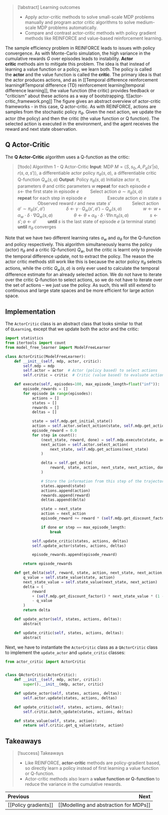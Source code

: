 >[!abstract] Learning outcomes
>- Apply actor-critic methods to solve small-scale MDP problems manually and program actor critic algorithms to solve medium-scale MDP problems automatically.
>- Compare and contrast actor-critic methods with policy gradient methods like REINFORCE and value-based reinforcement learning.

The sample efficiency problem in REINFORCE leads to issues with policy convergence. As with Monte-Carlo simulation, the high variance in the cumulative rewards $G$ over episodes leads to instability. **Actor critic** methods aim to mitigate this problem. The idea is that instead of learning a value function or a policy, we learn both. The policy is called the **actor** and the value function is called the **critic**. The primary idea is that the actor produces actions, and as in [[Temporal difference reinforcement learning#Temporal difference (TD) reinforcement learning|temporal difference learning]], the value function (the critic) provides feedback or "criticism" about these actions as a way of bootstrapping.
![[actor-critic_framework.png]]
The figure gives an abstract overview of actor-critic frameworks - in this case, Q actor-critic. As with REINFORCE, actions are samples from the stochastic policy $\pi_\theta$. Given the next action, we update the actor (the policy) and then the critic (the value function or Q function). The selected action is executed in the environment, and the agent receives the reward and next state observation.
## Q Actor-Critic
The **Q Actor-Critic** algorithm uses a Q-function as the critic:
>[!todo] Algorithm 1 - Q Actor-Critic
>**Input**: MDP $M=\left\langle S,s_0,A,P_a(s'|s),r(s,a,s')\right\rangle$, a differentiable actor policy $\pi_\theta(s,a)$, a differentiable critic Q-function $Q_w(s,a)$
>**Output**: Policy $\pi_\theta(s,a)$
>Initialize actor $\pi$, parameters $\theta$ and critic parameters $w$
>**repeat** for each episode $e$
>$\qquad s\leftarrow$ the first state in episode $e$
>$\qquad$Select action $a\sim\pi_\theta(s,a)$
>$\qquad$**repeat** for each step in episode $e$
>$\qquad\qquad$Execute action $a$ in state $s$
>$\qquad\qquad$Observed reward $r$ and new state $s'$
>$\qquad\qquad$Select action $a'\sim\pi_\theta(s',a')$
>$\qquad\qquad\delta\leftarrow\gamma\cdot Q_w(s',a')-Q_w(s,a)$
>$\qquad\qquad w\leftarrow w+\alpha_w\cdot\delta\cdot\nabla Q_w(s,a)$
>$\qquad\qquad\theta\leftarrow\theta+\alpha_\theta\cdot\delta\cdot\nabla\ln\pi_\theta(s,a)$
>$\qquad\qquad s\leftarrow s';a\leftarrow a'$
>$\qquad$**until** $s$ is the last state of episode $e$ (a terminal state)
>**until** $\pi_\theta$ converges

Note that we have two different learning rates $\alpha_w$ and $\alpha_\theta$ for the Q-function and policy respectively. This algorithm simultaneously learns the policy (actor) $\pi_\theta$ and a critic (Q-function) $Q_w$, but the critic is learnt only to provide the temporal difference update, not to extract the policy.
The reason the actor critic methods still work like this is because the actor policy $\pi_\theta$ selects actions, while the critic $Q_w(s,a)$ is only ever used to calculate the temporal difference estimate for an already selected action. We do not have to iterate over the critic Q-function to select actions, so we do not have to iterate over the set of actions – we just use the policy. As such, this will still extend to continuous and large state spaces and be more efficient for large action space.
## Implementation
The `ActorCritic` class is an abstract class that looks similar to that of `QLearning`, except that we update both the actor and the critic:
```python
import statistics
from itertools import count
from model_free_learner import ModelFreeLearner

class ActorCritic(ModelFreeLearner):
    def __init__(self, mdp, actor, critic):
        self.mdp = mdp
        self.actor = actor  # Actor (policy based) to select actions
        self.critic = critic  # Critic (value based) to evaluate actions

    def execute(self, episodes=100, max_episode_length=float("inf")):
        episode_rewards = []
        for episode in range(episodes):
            actions = []
            states = []
            rewards = []
            deltas = []

            state = self.mdp.get_initial_state()
            action = self.actor.select_action(state, self.mdp.get_actions(state))
            episode_reward = 0.0
            for step in count():
                (next_state, reward, done) = self.mdp.execute(state, action)
                next_action = self.actor.select_action(
                    next_state, self.mdp.get_actions(next_state)
                )

                delta = self.get_delta(
                    reward, state, action, next_state, next_action, done
                )

                # Store the information from this step of the trajectory
                states.append(state)
                actions.append(action)
                rewards.append(reward)
                deltas.append(delta)

                state = next_state
                action = next_action
                episode_reward += reward * (self.mdp.get_discount_factor() ** step)

                if done or step == max_episode_length:
                    break

            self.update_critic(states, actions, deltas)
            self.update_actor(states, actions, deltas)

            episode_rewards.append(episode_reward)

        return episode_rewards

    def get_delta(self, reward, state, action, next_state, next_action, done):
        q_value = self.state_value(state, action)
        next_state_value = self.state_value(next_state, next_action)
        delta = (
            reward
            + (self.mdp.get_discount_factor() * next_state_value * (1 - done))
            - q_value
        )
        return delta

    def update_actor(self, states, actions, deltas):
        abstract

    def update_critic(self, states, actions, deltas):
        abstract
```
Next, we have to instantiate the `ActorCritic` class as a `QActorCritic` class to implement the `update_actor` and `update_critic` classes:
```python
from actor_critic import ActorCritic


class QActorCritic(ActorCritic):
    def __init__(self, mdp, actor, critic):
        super().__init__(mdp, actor, critic)

    def update_actor(self, states, actions, deltas):
        self.actor.update(states, actions, deltas)

    def update_critic(self, states, actions, deltas):
        self.critic.batch_update(states, actions, deltas)

    def state_value(self, state, action):
        return self.critic.get_q_value(state, action)
```
## Takeaways
>[!success] Takeaways
>- Like REINFORCE, **actor-critic** methods are policy-gradient based, so directly learn a policy instead of first learning a value function or Q-function.
>- Actor-critic methods also learn a **value function or Q-function** to reduce the variance in the cumulative rewards.

| Previous             |                                   Next |
| :------------------- | -------------------------------------: |
| [[Policy gradients]] | [[Modelling and abstraction for MDPs]] |
